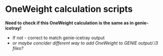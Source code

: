 # OneWeight calculation scripts

**Need to check if this OneWeight calculation is the same as in genie-icetray!**

- If not - correct to match genie-icetray output 
- *or maybe concider different way to add OneWeight to GENIE output/.i3 files?*